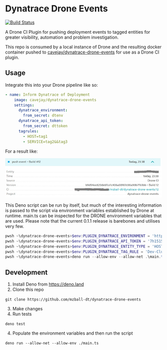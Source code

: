 # Dynatrace Drone Events

[![Build Status](https://drone.sablecliff.com/api/badges/mzball-dt/dynatrace-drone-events/status.svg)](https://drone.sablecliff.com/mzball-dt/dynatrace-drone-events)

A Drone CI Plugin for pushing deployment events to tagged entities for greater visibility, automation and problem investigation.

This repo is consumed by a local instance of Drone and the resulting docker container pushed to [cavejay/dynatrace-drone-events](https://hub.docker.com/repository/docker/cavejay/dynatrace-drone-events/general) for use as a Drone CI plugin.

## Usage

Integrate this into your Drone pipeline like so:

```yaml
- name: Inform Dynatrace of Deployment
    image: cavejay/dynatrace-drone-events
    settings:
      dynatrace_environment:
        from_secret: dtenv
      dynatrace_api_token:
        from_secret: dttoken
      tagrules:
        - HOST=tag1
        - SERVICE=tag2&&tag3
```

For a result like:

![Resulting Dynatrace Event](https://github.com/mzball-dt/dynatrace-drone-events/blob/master/dtEventExample.jpg?raw=true)

This Deno script can be run by itself, but much of the interesting information is passed to the script via environment variables established by Drone at runtime.
main.ts can be inspected for the DRONE environment variables that are used. Please note that the current 0.1.1 release is barebones and utilises very few.

```powershell
pwsh ~\dynatrace-drone-events>$env:PLUGIN_DYNATRACE_ENVIRONMENT = 'https://abc1234.live.dynatrace.com'
pwsh ~\dynatrace-drone-events>$env:PLUGIN_DYNATRACE_API_TOKEN = '7h1515470k3npl3453b3l13v3'
pwsh ~\dynatrace-drone-events>$env:PLUGIN_DYNATRACE_ENTITY_TYPE = 'HOST'
pwsh ~\dynatrace-drone-events>$env:PLUGIN_DYNATRACE_TAG_RULE = 'Dev-Cluster1'
pwsh ~\dynatrace-drone-events>deno run --allow-env --allow-net .\main.ts
```

## Development

1. Install Deno from https://deno.land
2. Clone this repo

`git clone https://github.com/mzball-dt/dynatrace-drone-events`

3. Make changes
4. Run tests

`deno test`

4. Populate the environment variables and then run the script

`deno run --allow-net --allow-env ./main.ts`
